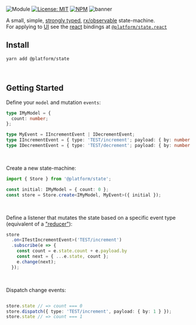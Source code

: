 ![Module](https://img.shields.io/badge/%40platform-state-%23EA4E7E.svg)
[![License: MIT](https://img.shields.io/badge/license-MIT-blue.svg)](https://opensource.org/licenses/MIT)
[![NPM](https://img.shields.io/npm/v/@platform/state.svg?colorB=blue&style=flat)](https://www.npmjs.com/package/@platform/state)
![banner](https://user-images.githubusercontent.com/185555/55848775-3267be00-5ba2-11e9-8a34-9ecc96dd137a.png)

A small, simple, [strongly typed](https://typescriptlang.org), [rx/observable](https://github.com/ReactiveX/rxjs) state-machine.  
For applying to [UI](https://en.wikipedia.org/wiki/User_interface) see the [react](https://reactjs.org) bindings at [`@platform/state.react`](../state.react)



## Install

    yarn add @platform/state

<p>&nbsp;<p>


## Getting Started


Define your `model` and mutation `events`:

```typescript
type IMyModel = {
  count: number;
};

type MyEvent = IIncrementEvent | IDecrementEvent;
type IIncrementEvent = { type: 'TEST/increment'; payload: { by: number } };
type IDecrementEvent = { type: 'TEST/decrement'; payload: { by: number } };
```

<p>&nbsp;<p>

Create a new state-machine:

```typescript
import { Store } from '@platform/state';

const initial: IMyModel = { count: 0 };
const store = Store.create<IMyModel, MyEvent>({ initial });
```

<p>&nbsp;<p>

Define a listener that mutates the state based on a specific event type (equivalent of a ["reducer"](https://redux.js.org/basics/reducers)):

```typescript
store
  .on<ITestIncrementEvent>('TEST/increment')
  .subscribe(e => {
    const count = e.state.count + e.payload.by
    const next = { ...e.state, count };
    e.change(next);
  });
```

<p>&nbsp;<p>

Dispatch change events:

```typescript

store.state // => count === 0
store.dispatch({ type: 'TEST/increment', payload: { by: 1 } });
store.state // => count === 1

```

